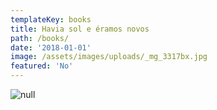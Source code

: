 ```yaml
---
templateKey: books
title: Havia sol e éramos novos
path: /books/
date: '2018-01-01'
image: /assets/images/uploads/_mg_3317bx.jpg
featured: 'No'
---
```

![null](/assets/images/uploads/_mg_3317bx.jpg)
